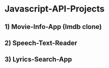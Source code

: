# Javascript-API-Projects


## 1) Movie-Info-App (Imdb clone)
## 2) Speech-Text-Reader
## 3) Lyrics-Search-App
 
